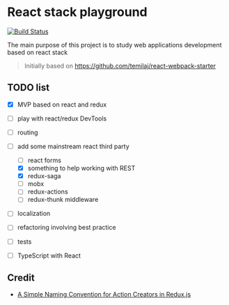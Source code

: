 # React stack playground

[![Build Status](https://travis-ci.org/rodmax/react-playground.svg?branch=master)](https://travis-ci.org/rodmax/react-playground)

The main purpose of this project is to study web applications development  based on react stack

> Initially based on https://github.com/temilaj/react-webpack-starter


## TODO list
- [x] MVP based on react and redux
- [ ] play with react/redux DevTools
- [ ] routing
- [ ] add some mainstream react third party
    - [ ] react forms
    - [x] something to help working with REST
    - [x] redux-saga
    - [ ] mobx
    - [ ] redux-actions
    - [ ] redux-thunk middleware
- [ ] localization
- [ ] refactoring involving best practice
- [ ] tests
- [ ] TypeScript with React


## Credit
- [A Simple Naming Convention for Action Creators in Redux.js](https://decembersoft.com/posts/a-simple-naming-convention-for-action-creators-in-redux-js/)
